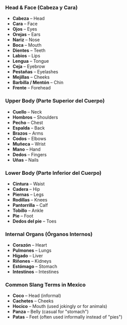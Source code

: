 ### **Head & Face (Cabeza y Cara)**  
- **Cabeza** – Head  
- **Cara** – Face  
- **Ojos** – Eyes  
- **Orejas** – Ears  
- **Nariz** – Nose  
- **Boca** – Mouth  
- **Dientes** – Teeth  
- **Labios** – Lips  
- **Lengua** – Tongue  
- **Ceja** – Eyebrow  
- **Pestañas** – Eyelashes  
- **Mejillas** – Cheeks  
- **Barbilla / Mentón** – Chin  
- **Frente** – Forehead  

### **Upper Body (Parte Superior del Cuerpo)**  
- **Cuello** – Neck  
- **Hombros** – Shoulders  
- **Pecho** – Chest  
- **Espalda** – Back  
- **Brazos** – Arms  
- **Codos** – Elbows  
- **Muñeca** – Wrist  
- **Mano** – Hand  
- **Dedos** – Fingers  
- **Uñas** – Nails  

### **Lower Body (Parte Inferior del Cuerpo)**  
- **Cintura** – Waist  
- **Cadera** – Hip  
- **Piernas** – Legs  
- **Rodillas** – Knees  
- **Pantorrilla** – Calf  
- **Tobillo** – Ankle  
- **Pie** – Foot  
- **Dedos del pie** – Toes  

### **Internal Organs (Órganos Internos)**  
- **Corazón** – Heart  
- **Pulmones** – Lungs  
- **Hígado** – Liver  
- **Riñones** – Kidneys  
- **Estómago** – Stomach  
- **Intestinos** – Intestines  

### **Common Slang Terms in Mexico**  
- **Coco** – Head (informal)  
- **Cachetes** – Cheeks  
- **Hocico** – Mouth (used jokingly or for animals)  
- **Panza** – Belly (casual for "stomach")  
- **Patas** – Feet (often used informally instead of "pies")  